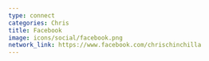 ```yaml
---
type: connect
categories: Chris
title: Facebook
image: icons/social/facebook.png
network_link: https://www.facebook.com/chrischinchilla
---
```

